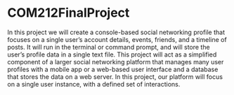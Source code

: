 # COM212FinalProject

In this project we will create a console-based social networking profile that focuses on a single user’s
account details, events, friends, and a timeline of posts. It will run in the terminal or command prompt,
and will store the user’s profile data in a single text file. This project will act as a simplified component
of a larger social networking platform that manages many user profiles with a mobile app or a web-based
user interface and a database that stores the data on a web server. In this project, our platform will focus
on a single user instance, with a defined set of interactions.

